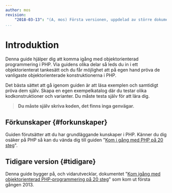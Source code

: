 ```yaml
---
author: mos
revision:
    "2018-03-13": "(A, mos) Första versionen, uppdelad av större dokument."
...
```

Introduktion
==================================

Denna guide hjälper dig att komma igång med objektorienterad programmering i PHP. Via guidens olika delar så leds du in i ett objektorienterat tankesätt och du får möjlighet att på egen hand pröva de vanligaste objektorienterade konstruktionerna i PHP. 

Det bästa sättet att gå igenom guiden är att läsa exemplen och samtidigt pröva dem själv. Skapa en egen exempelkatalog där du testar olika kodkonstruktioner och varianter. Du måste testa själv för att lära dig. 

<!--more-->

> **Du måste själv skriva koden, det finns inga genvägar.**



Förkunskaper {#forkunskaper}
-------------------------------------------------------------------------------

Guiden förutsätter att du har grundläggande kunskaper i PHP. Känner du dig osäker på PHP så kan du vända dig till guiden "[Kom i gång med PHP på 20 steg](kunskap/kom-i-gang-med-php-pa-20-steg)".

<!--

"[Kom igång med programmering i PHP](guide/kom-igang-med-objektorienterad-programmering-i-php)"
-->


<!--
Forumtråd kopplad till guiden {#forum}
----------------------------------

Det finns en [tråd i forumet](t/7233) som är kopplad till denna guide. Där kan du se större uppdateringar som är gjorda. Du kan även ställa frågor eller bidra med tips och trix. 
-->


Tidigare version {#tidigare}
----------------------------------

Denna guide bygger på, och vidarutvecklar, dokumentet "[Kom igång med objektorienterad PHP-programmering på 20 steg](kunskap/kom-i-gang-med-oophp-pa-20-steg)" som kom ut första gången 2013.
